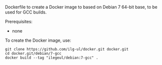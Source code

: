 Dockerfile to create a Docker image to based on Debian 7 64-bit base, to be used for GCC builds.

Prerequisites:

- none


To create the Docker image, use:

	git clone https://github.com/ilg-ul/docker.git docker.git
	cd docker.git/debian/7-gcc
	docker build --tag "ilegeul/debian:7-gcc" .

